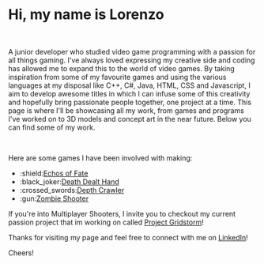 <h1>Hi, my name is Lorenzo</h1>
<br>
<p>A junior developer who studied video game programming with a passion for all things gaming. I've always loved expressing my creative side and coding has allowed me to expand this to the world of video games. By taking inspiration from some of my favourite games and using the various languages at my disposal like C++, C#, Java, HTML, CSS and  Javascript, I aim to develop awesome titles in which I can infuse some of this creativity and hopefully bring passionate people together, one project at a time. This page is where I'll be showcasing all my work, from games and programs I've worked on to 3D models and concept art in the near future. Below you can find some of my work.</p>
<br>
<p>Here are some games I have been involved with making:</p>
<ul>
  <li>:shield:<a href="https://github.com/JestenAuger/Echos_Of_Fate/tree/Lorenzo's-Branch" target="_blank">Echos of Fate</a></li>
  <li>:black_joker:<a href="https://github.com/LorenzoPicken/Death-Dealt-Hand/tree/Lorenzo's-Branch" target="_blank">Death Dealt Hand</a></li>
  <li>:crossed_swords:<a href="https://github.com/LorenzoPicken/DepthCrawler.git" target="_blank">Depth Crawler</a></li>
  <li>:gun:<a href="https://github.com/LorenzoPicken/Zombie_Shooter/tree/Lorenzo's-Branch" target="_blank">Zombie Shooter</a></li>
</ul>
<p>If you're into Multiplayer Shooters, I invite you to checkout my current passion project that im working on called <a href="https://github.com/JestenAuger/TronArenaBR/tree/main">Project Gridstorm</a>!</p>
Thanks for visiting my page and feel free to connect with me on <a href="https://www.linkedin.com/in/lorenzo-picken/">LinkedIn</a>!</p>
<p>Cheers!</p>



